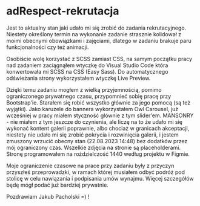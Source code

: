 ﻿# adRespect-rekrutacja
Jest to aktualny stan jaki udało mi się zrobić do zadania rekrutacyjnego.
Niestety określony termin na wykonanie zadanie strasznie kolidował z moimi obecnymi obowiązkami i zajęciami, dlatego w zadaniu brakuje paru funkcjonalności czy też animacji.

Osobiście wolę korzystać z SCSS zamiast CSS, na samym początku pracy nad zadaniem zaciągnąłem wtyczkę do Visual Studio Code która konwertowała mi SCSS na CSS (Easy Sass).
Do automatycznego odświeżania strony wykorzystałem wtyczkę Live Preview.

Dzięki temu zadaniu mogłem z wielką przyjemnością, pomimo ograniczonego prywatnego czasu, przypomnieć sobię pracę przy Bootstrap'ie. Starałem się robić wszystko głównie za jego pomocą (są też wyjątki).
Jako karuzele do bannera wykorzystałem Owl Carousel, już wcześniej w pracy miałem styczność głównie z tym slider'em.
MANSONRY - nie miałem z tym jeszcze do czynienia, ale liczę na to że udało mi się wykonać kontent galerii poprawnie, albo chociaż w granicach akceptacji, niestety nie udało mi się zrobić pokrycia i rozwinięcia galerii,
i jestem zmuszony wrzucić obecny stan (22.08.2023 14:48) bez dodatków przez mój ograniczony czas.
Wszelkie zdjęcia na stronie są placeholderami.
Stronę programowałem na roździelczość 1440 według projektu w Figmie.

Moje ograniczenie czasowe na prace przy zadaniu były z przyczyn przyszłeś przeprowadzki, w ramach której musiałem odbyć podróż pod stolicę w celu nawiązania i podpisania umów wynajmu. Więcej szczegółów będę mógł podać
już bardziej prywatnie.

Pozdrawiam Jakub Pacholski =) !
